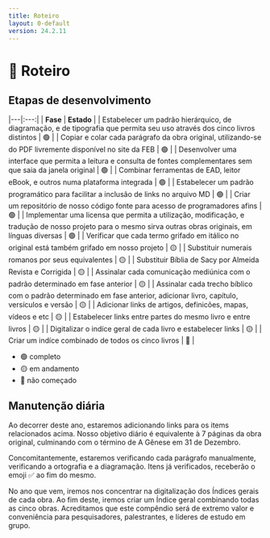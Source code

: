 ```yaml
---
title: Roteiro
layout: 0-default
version: 24.2.11
---
```


# <span class="emoji">🧭</span> Roteiro

## Etapas de desenvolvimento

|---|:---:|
| **Fase** | **Estado** |
| Estabelecer um padrão hierárquico, de diagramação, e de tipografia que permita seu uso através dos cinco livros distintos | 🟢 |
| Copiar e colar cada parágrafo da obra original, utilizando-se do PDF livremente disponível no site da FEB | 🟢 |
| Desenvolver uma interface que permita a leitura e consulta de fontes complementares sem que saia da janela original | 🟢 |
| Combinar ferramentas de EAD, leitor eBook, e outros numa plataforma integrada | 🟢 |
| Estabelecer um padrão programático para facilitar a inclusão de links no arquivo MD | 🟢 |
| Criar um repositório de nosso código fonte para acesso de programadores afins | 🟢 |
| Implementar uma licensa que permita a utilização, modificação, e tradução de nosso projeto para o mesmo sirva outras obras originais, em línguas diversas | 🟢 |
| Verificar que cada termo grifado em itálico no original está também grifado em nosso projeto | 🟡 |
| Substituir numerais romanos por seus equivalentes | 🟡 |
| Substituir Bíblia de Sacy por Almeida Revista e Corrigida | 🟡 |
| Assinalar cada comunicação mediúnica com o padrão determinado em fase anterior | 🟡 |
| Assinalar cada trecho bíblico com o padrão determinado em fase anterior, adicionar livro, capítulo, versículos e versão | 🟡 |
| Adicionar links de artigos, definicões, mapas, vídeos e etc | 🟡 |
| Estabelecer links entre partes do mesmo livro e entre livros | 🟡 |
| Digitalizar o indíce geral de cada livro e estabelecer links | 🟡 |
| Criar um indíce combinado de todos os cinco livros | 🔴 |

- 🟢 completo
- 🟡 em andamento
- 🔴 não começado 

## Manutenção diária

Ao decorrer deste ano, estaremos adicionando links para os items relacionados acima. Nosso objetivo diário é equivalente à 7 páginas da obra original, culminando com o término de A Gênese em 31 de Dezembro.

Concomitantemente, estaremos verificando cada parágrafo manualmente, verificando a ortografia e a diagramação. Itens já verificados, receberão o emoji <span class="emoji">✅</span> ao fim do mesmo.

No ano que vem, iremos nos concentrar na digitalização dos Índices gerais de cada obra. Ao fim deste, iremos criar um Índice geral combinando todas as cinco obras. Acreditamos que este compêndio será de extremo valor e conveniência para pesquisadores, palestrantes, e líderes de estudo em grupo.

<p>&nbsp;</p>
<p>&nbsp;</p>
<p>&nbsp;</p>

